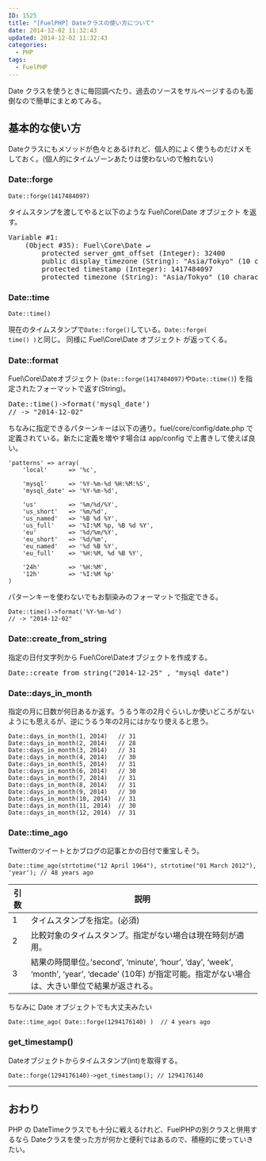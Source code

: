 ```yaml
---
ID: 1525
title: "[FuelPHP] Dateクラスの使い方について"
date: 2014-12-02 11:32:43
updated: 2014-12-02 11:32:43
categories:
  - PHP
tags:
  - FuelPHP
---
```


Date クラスを使うときに毎回調べたり、過去のソースをサルベージするのも面倒なので簡単にまとめてみる。

<!--more-->

<h2>基本的な使い方</h2>
Dateクラスにもメソッドが色々とあるけれど、個人的によく使うものだけメモしておく。(個人的にタイムゾーンあたりは使わないので触れない)

<h3>Date::forge</h3>
<pre class="php"><code>Date::forge(1417484097)</code></pre>

タイムスタンプを渡してやると以下のような Fuel\Core\Date オブジェクト を返す。

<pre>Variable #1:
    (Object #35): Fuel\Core\Date ↵
        protected server_gmt_offset (Integer): 32400
        public display_timezone (String): "Asia/Tokyo" (10 characters)
        protected timestamp (Integer): 1417484097
        protected timezone (String): "Asia/Tokyo" (10 characters)
</pre>

<h3>Date::time</h3>
<pre class="php"><code>Date::time()</code></pre>

現在のタイムスタンプで<code>Date::forge()</code>している。<code>Date::forge( time() )</code>と同じ。
同様に Fuel\Core\Date オブジェクト が返ってくる。

<h3>Date::format</h3>
Fuel\Core\Dateオブジェクト (<code>Date::forge(1417484097)</code>や<code>Date::time()</code>) を指定されたフォーマットで返す(String)。

<pre>Date::time()->format('mysql_date')
// -> "2014-12-02"
</pre>

ちなみに指定できるパターンキーは以下の通り。fuel/core/config/date.php で定義されている。新たに定義を増やす場合は app/config で上書きして使えば良い。

<pre class="php"><code>'patterns' => array(
    'local'      => '%c',

    'mysql'      => '%Y-%m-%d %H:%M:%S',
    'mysql_date' => '%Y-%m-%d',

    'us'         => '%m/%d/%Y',
    'us_short'   => '%m/%d',
    'us_named'   => '%B %d %Y',
    'us_full'    => '%I:%M %p, %B %d %Y',
    'eu'         => '%d/%m/%Y',
    'eu_short'   => '%d/%m',
    'eu_named'   => '%d %B %Y',
    'eu_full'    => '%H:%M, %d %B %Y',

    '24h'        => '%H:%M',
    '12h'        => '%I:%M %p'
)
</code></pre>

パターンキーを使わないでもお馴染みのフォーマットで指定できる。

<pre class="php"><code>Date::time()->format('%Y-%m-%d')
// -> "2014-12-02"
</code></pre>

<h3>Date::create_from_string</h3>
指定の日付文字列から Fuel\Core\Dateオブジェクトを作成する。

<pre>Date::create_from_string("2014-12-25" , "mysql_date")</pre>

<h3>Date::days_in_month</h3>
指定の月に日数が何日あるか返す。うるう年の2月ぐらいしか使いどころがないようにも思えるが、逆にうるう年の2月にはかなり使えると思う。

<pre class="php"><code>Date::days_in_month(1, 2014)   // 31
Date::days_in_month(2, 2014)   // 28
Date::days_in_month(3, 2014)   // 31
Date::days_in_month(4, 2014)   // 30
Date::days_in_month(5, 2014)   // 31
Date::days_in_month(6, 2014)   // 30
Date::days_in_month(7, 2014)   // 31
Date::days_in_month(8, 2014)   // 31
Date::days_in_month(9, 2014)   // 30
Date::days_in_month(10, 2014)  // 31
Date::days_in_month(11, 2014)  // 30
Date::days_in_month(12, 2014)  // 31
</code></pre>

<h3>Date::time_ago</h3>
Twitterのツイートとかブログの記事とかの日付で重宝しそう。

<pre class="php"><code>Date::time_ago(strtotime("12 April 1964"), strtotime("01 March 2012"), 'year'); // 48 years ago</code></pre>

<table class="table">
<thead>
<tr>
  <th>引数</th>
  <th>説明</th>
</tr>
</thead>
<tbody><tr>
  <td>1</td>
  <td>タイムスタンプを指定。(必須)</td>
</tr>
<tr>
  <td>2</td>
  <td>比較対象のタイムスタンプ。指定がない場合は現在時刻が適用。</td>
</tr>
<tr>
  <td>3</td>
  <td>結果の時間単位。’second’, ‘minute’, ‘hour’, ‘day’, ‘week’, ‘month’, ‘year’, ‘decade’ (10年) が指定可能。指定がない場合は、大きい単位で結果が返される。</td>
</tr>
</tbody></table>

ちなみに Date オブジェクトでも大丈夫みたい

<pre class="php"><code>Date::time_ago( Date::forge(1294176140) )  // 4 years ago</code></pre>

<h3>get_timestamp()</h3>
Dateオブジェクトからタイムスタンプ(int)を取得する。
<pre class="php"><code>Date::forge(1294176140)->get_timestamp(); // 1294176140</code></pre>
<hr>

<h2>おわり</h2>
PHP の DateTimeクラスでも十分に戦えるけれど、FuelPHPの別クラスと併用するなら Dateクラスを使った方が何かと便利ではあるので、積極的に使っていきたい。
